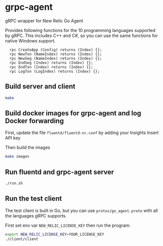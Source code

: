 # grpc-agent

gRPC wrapper for New Relic Go Agent

Provides following functions for the 10 programming languages supported by gRPC.
This includes C++ and C#, so you can use the same functions for native Windows support.
```
  rpc CreateApp (Config) returns (Index) {};
  rpc NewTxn (NameIndex) returns (Index) {};
  rpc NewSeg (NameIndex) returns (Index) {};
  rpc EndSeg (Index) returns (Index) {};
  rpc EndTxn (Index) returns (Index) {};
  rpc LogTxn (LogIndex) returns (Index) {};
```

## Build server and client
```sh
make
```

## Build docker images for grpc-agent and log Docker forwarding
First, update the file `fluentd/fluentd-nr.conf` by adding your Insights Insert API key

Then build the images
```sh
make images
```

## Run fluentd and grpc-agent server
```sh
./run.sh
```

## Run the test client
The test client is built in Go, but you can use `protos/go_agent.proto` with all the languages gRPC supports.

First set env var `NEW_RELIC_LICENSE_KEY` then run the program:
```sh
export NEW_RELIC_LICENSE_KEY=YOUR_LICENSE_KEY
./client/client
```

